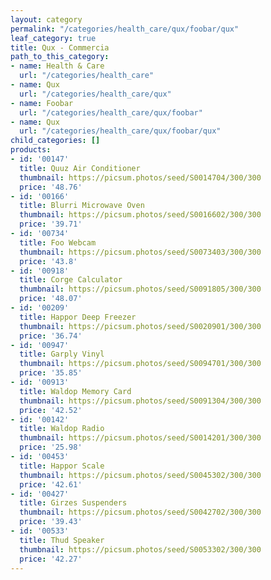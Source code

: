 ```yaml
---
layout: category
permalink: "/categories/health_care/qux/foobar/qux"
leaf_category: true
title: Qux - Commercia
path_to_this_category:
- name: Health & Care
  url: "/categories/health_care"
- name: Qux
  url: "/categories/health_care/qux"
- name: Foobar
  url: "/categories/health_care/qux/foobar"
- name: Qux
  url: "/categories/health_care/qux/foobar/qux"
child_categories: []
products:
- id: '00147'
  title: Quuz Air Conditioner
  thumbnail: https://picsum.photos/seed/S0014704/300/300
  price: '48.76'
- id: '00166'
  title: Blurri Microwave Oven
  thumbnail: https://picsum.photos/seed/S0016602/300/300
  price: '39.71'
- id: '00734'
  title: Foo Webcam
  thumbnail: https://picsum.photos/seed/S0073403/300/300
  price: '43.8'
- id: '00918'
  title: Corge Calculator
  thumbnail: https://picsum.photos/seed/S0091805/300/300
  price: '48.07'
- id: '00209'
  title: Happor Deep Freezer
  thumbnail: https://picsum.photos/seed/S0020901/300/300
  price: '36.74'
- id: '00947'
  title: Garply Vinyl
  thumbnail: https://picsum.photos/seed/S0094701/300/300
  price: '35.85'
- id: '00913'
  title: Waldop Memory Card
  thumbnail: https://picsum.photos/seed/S0091304/300/300
  price: '42.52'
- id: '00142'
  title: Waldop Radio
  thumbnail: https://picsum.photos/seed/S0014201/300/300
  price: '25.98'
- id: '00453'
  title: Happor Scale
  thumbnail: https://picsum.photos/seed/S0045302/300/300
  price: '42.61'
- id: '00427'
  title: Girzes Suspenders
  thumbnail: https://picsum.photos/seed/S0042702/300/300
  price: '39.43'
- id: '00533'
  title: Thud Speaker
  thumbnail: https://picsum.photos/seed/S0053302/300/300
  price: '42.27'
---
```

